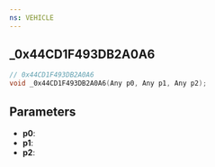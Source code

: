 ```yaml
---
ns: VEHICLE
---
```

## _0x44CD1F493DB2A0A6

```c
// 0x44CD1F493DB2A0A6
void _0x44CD1F493DB2A0A6(Any p0, Any p1, Any p2);
```


## Parameters
* **p0**: 
* **p1**: 
* **p2**: 

